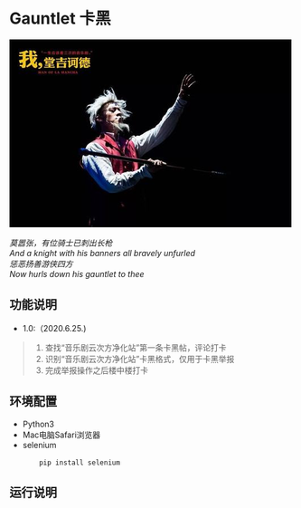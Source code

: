 # Gauntlet 卡黑
 <img width="499" height="332" src="https://github.com/AllForClouds/Gauntlet/blob/master/Gauntlet.jpg"/>
 
*莫嚣张，有位骑士已刺出长枪*  
*And a knight with his banners all bravely unfurled*  
*惩恶扬善游侠四方*  
*Now hurls down his gauntlet to thee*  

## 功能说明  

* 1.0:（2020.6.25.)  
>1. 查找“音乐剧云次方净化站”第一条卡黑帖，评论打卡  
>2. 识别“音乐剧云次方净化站”卡黑格式，仅用于卡黑举报  
>3. 完成举报操作之后楼中楼打卡  

## 环境配置

* Python3
* Mac电脑Safari浏览器
* selenium  
    ```
        pip install selenium
    ```

## 运行说明
